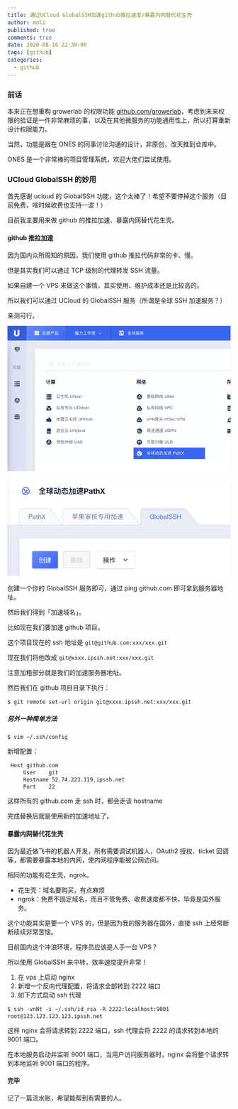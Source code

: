 ```yaml
---
title: 通过UCloud GlobalSSH加速github推拉速度/暴露内网替代花生壳
author: moli
published: true
comments: true
date: 2020-08-16 22:30:00
tags: [github]
categories:
  - github
---
```


### 前话

本来正在想重构 growerlab 的权限功能 [github.com/growerlab](https://github.com/growerlab)，考虑到未来权限的验证是一件非常麻烦的事，以及在其他微服务的功能通用性上，所以打算重新设计权限能力。

当然，功能是跟在 ONES 的同事讨论沟通的设计，非原创，改天推到仓库中。

ONES 是一个非常棒的项目管理系统，欢迎大佬们尝试使用。

### UCloud GlobalSSH 的妙用

首先感谢 ucloud 的 GlobalSSH 功能，这个太棒了！希望不要停掉这个服务（目前免费，啥时候收费也支持一波！）

目前我主要用来做 github 的推拉加速、暴露内网替代花生壳。

#### github 推拉加速

因为国内众所周知的原因，我们使用 github 推拉代码非常的卡、慢。

但是其实我们可以通过 TCP 级别的代理转发 SSH 流量。

如果自建一个 VPS 来做这个事情，其实使用、维护成本还是比较高的。

所以我们可以通过 UCloud 的 GlobalSSH 服务（所谓是全球 SSH 加速服务？）

亲测可行。

![截图](/assets/images/2020/08/github-ssh-1.png)

![截图2](/assets/images/2020/08/github-ssh-2.png)

创建一个你的 GlobalSSH 服务即可，通过 ping github.com 即可拿到服务器地址。

然后我们得到「加速域名」。

比如现在我们要加速 github 项目。

这个项目现在的 ssh 地址是 `git@github.com:xxx/xxx.git`

现在我们将他改成 `git@xxxx.ipssh.net:xxx/xxx.git`

注意加粗部分就是我们的加速服务器地址。

然后我们在 github 项目目录下执行：

```
$ git remote set-url origin git@xxxx.ipssh.net:xxx/xxx.git
```

##### 另外一种简单方法

```
$ vim ~/.ssh/config
```

新增配置：

```
 Host github.com
     User    git
     Hostname 52.74.223.119.ipssh.net
     Port    22
```

这样所有的 github.com 走 ssh 时，都会走该 hostname

完成替换后就是使用新的加速地址了。

#### 暴露内网替代花生壳

因为最近做飞书的机器人开发，所有需要调试机器人，OAuth2 授权、ticket 回调等，都需要暴露本地的内网，使内网程序能被公网访问。

相同的功能有花生壳，ngrok。

- 花生壳：域名要购买，有点麻烦
- ngrok：免费不固定域名，而且不管免费、收费速度都不快，毕竟是国外服务。

这个功能其实是要一个 VPS 的，但是因为我的服务器在国外，直接 ssh 上经常断断续续非常苦恼。

目前国内这个冲浪环境，程序员应该是人手一台 VPS？

所以使用 GlobalSSH 来中转，效率速度提升非常！

1. 在 vps 上启动 nginx
2. 新增一个反向代理配置，将请求全部转到 2222 端口
3. 如下方式启动 ssh 代理

```
$ ssh -vnNt -i ~/.ssh/id_rsa -R 2222:localhost:9001 root@123.123.123.123.ipssh.net
```

这样 nginx 会将请求转到 2222 端口，ssh 代理会将 2222 的请求转到本地的 9001 端口。

在本地服务启动并监听 9001 端口，当用户访问服务器时，nginx 会将整个请求转到本地监听 9001 端口的程序。

#### 完毕

记了一篇流水账，希望能帮到有需要的人。
